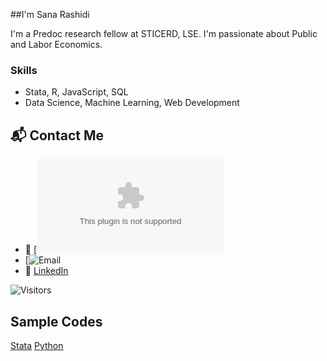 ##I'm Sana Rashidi

I'm a Predoc research fellow at STICERD, LSE.
I'm passionate about Public and Labor Economics.

### Skills
- Stata, R, JavaScript, SQL
- Data Science, Machine Learning, Web Development

## 📬 Contact Me
- 📧 [![Email](mailto:rashidi.rsn@gmail.com)
- [![Email](mailto:s.rashidi@lse.ac.uk)
- 💼 [LinkedIn]((https://www.linkedin.com/in/sana-rashidi/))

![Visitors](https://visitor-badge.glitch.me/badge?page_id=yourusername.yourusername)



## Sample Codes
[Stata]([https://github.com/yourusername/project1](https://github.com/Sana-Rashidi/Stata-Codes))
[Python]([https://yourwebsite.com/project2](https://github.com/Sana-Rashidi/Quantitative-Economics-Projects))
